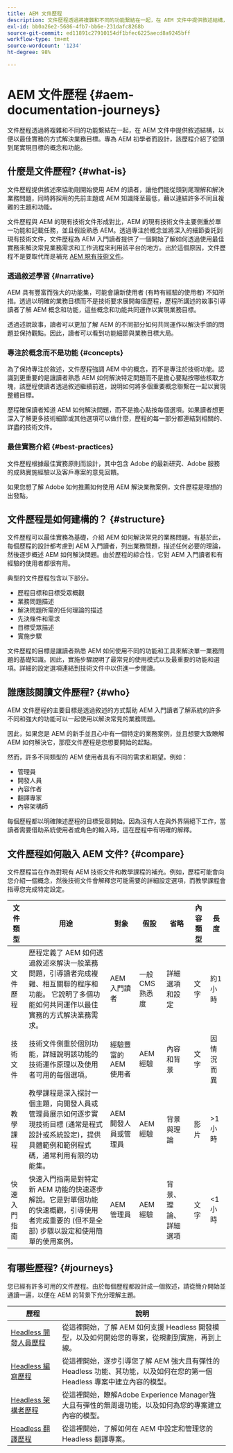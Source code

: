 ```yaml
---
title: AEM 文件歷程
description: 文件歷程透過將複雜和不同的功能繫結在一起，在 AEM 文件中提供敘述結構，以便以最佳實務的方式解決業務目標。專為 AEM 初學者而設計，該歷程介紹了從頭到尾實現目標的概念和功能。
exl-id: bb0a26e2-5686-4fb7-bb6e-231dafc8268b
source-git-commit: ed11891c27910154df1bfec6225aecd8a9245bff
workflow-type: tm+mt
source-wordcount: '1234'
ht-degree: 98%

---
```


# AEM 文件歷程 {#aem-documentation-journeys}

文件歷程透過將複雜和不同的功能繫結在一起，在 AEM 文件中提供敘述結構，以便以最佳實務的方式解決業務目標。專為 AEM 初學者而設計，該歷程介紹了從頭到尾實現目標的概念和功能。

## 什麼是文件歷程? {#what-is}

文件歷程提供敘述來協助剛開始使用 AEM 的讀者，讓他們能從頭到尾理解和解決業務問題，同時將採用的先前主題或 AEM 知識降至最低，藉以連結許多不同且複雜的主題和功能。

文件歷程與 AEM 的現有技術文件形成對比，AEM 的現有技術文件主要側重於單一功能和記載任務，並且假設熟悉 AEM。透過專注於概念並將深入的細節委託到現有技術文件，文件歷程為 AEM 入門讀者提供了一個開始了解如何透過使用最佳實務來解決常見業務需求和工作流程來利用該平台的地方。出於這個原因，文件歷程不是要取代而是補充 [AEM 現有技術文件](https://experienceleague.adobe.com/docs/experience-manager-65.html?lang=zh-Hant)。

### 透過敘述學習 {#narrative}

AEM 具有豐富而強大的功能集，可能會讓新使用者 (有時有經驗的使用者) 不知所措。透過以明確的業務目標而不是技術要求展開每個歷程，歷程所講述的故事引導讀者了解 AEM 概念和功能，這些概念和功能共同運作以實現業務目標。

透過述說故事，讀者可以更加了解 AEM 的不同部分如何共同運作以解決手頭的問題並保持觀點。因此，讀者可以看到功能細節與業務目標大局。

### 專注於概念而不是功能 {#concepts}

為了保持專注於敘述，文件歷程強調 AEM 中的概念，而不是專注於技術功能。認識到更重要的是讓讀者熟悉 AEM 如何解決特定問題而不是擔心要點按哪些核取方塊，該歷程使讀者透過敘述繼續前進，說明如何將多個重要概念聯繫在一起以實現整體目標。

歷程確保讀者知道 AEM 如何解決問題，而不是擔心點按每個選項。如果讀者想更深入了解更多技術細節或其他選項可以做什麼，歷程的每一部分都連結到相關的、詳盡的技術文件。

### 最佳實務介紹 {#best-practices}

文件歷程根據最佳實務原則而設計，其中包含 Adobe 的最新研究、Adobe 服務的成熟實施經驗以及客戶專案的意見回饋。

如果您想了解 Adobe 如何推薦如何使用 AEM 解決業務案例，文件歷程是理想的出發點。

## 文件歷程是如何建構的？ {#structure}

文件歷程可以最佳實務為基礎，介紹 AEM 如何解決常見的業務問題。有基於此，每個歷程的設計都考慮到 AEM 入門讀者，列出業務問題，描述任何必要的理論，然後逐步概述 AEM 如何解決問題。由於歷程的綜合性，它對 AEM 入門讀者和有經驗的使用者都很有用。

典型的文件歷程包含以下部分。

* 歷程目標和目標受眾概觀
* 業務問題描述
* 解決問題所需的任何理論的描述
* 先決條件和需求
* 目標受眾描述
* 實施步驟

文件歷程的目標是讓讀者熟悉 AEM 如何使用不同的功能和工具來解決單一業務問題的基礎知識。因此，實施步驟說明了最常見的使用模式以及最重要的功能和選項。詳細的設定選項連結到技術文件中以供進一步閱讀。

## 誰應該閱讀文件歷程? {#who}

AEM 文件歷程的主要目標是透過敘述的方式幫助 AEM 入門讀者了解系統的許多不同和強大的功能可以一起使用以解決常見的業務問題。

因此，如果您是 AEM 的新手並且心中有一個特定的業務案例，並且想要大致瞭解 AEM 如何解決它，那麼文件歷程是您想要開始的起點。

然而，許多不同類型的 AEM 使用者具有不同的需求和期望。例如：

* 管理員
* 開發人員
* 內容作者
* 翻譯專家
* 內容架構師

每個歷程都以明確陳述歷程的目標受眾開始。因為沒有人在與外界隔絕下工作，當讀者需要借助系統使用者或角色的輸入時，這在歷程中有明確的解釋。

## 文件歷程如何融入 AEM 文件? {#compare}

文件歷程旨在作為對現有 AEM 技術文件和教學課程的補充。例如，歷程可能會向您介紹一個概念，然後技術文件會解釋您可能需要的詳細設定選項，而教學課程會指導您完成特定設定。

| 文件類型 | 用途 | 對象 | 假設 | 省略 | 內容類型 | 長度 |
|---|---|---|---|---|---|---|
| 文件歷程 | 歷程定義了 AEM 如何透過敘述來解決一般業務問題，引導讀者完成複雜、相互關聯的程序和功能。 它說明了多個功能如何共同運作以最佳實務的方式解決業務需求。 | AEM 入門讀者 | 一般 CMS 熟悉度 | 詳細選項和設定 | 文字 | 約1 小時 |
| 技術文件 | 技術文件側重於個別功能，詳細說明該功能的技術運作原理以及使用者可用的每個選項。 | 經驗豐富的 AEM 使用者 | AEM 經驗 | 內容和背景 | 文字 | 因情況而異 |
| 教學課程 | 教學課程是深入探討一個主題，向開發人員或管理員展示如何逐步實現技術目標 (通常是程式設計或系統設定)，提供具體範例和範例程式碼，通常利用有限的功能集。 | AEM 開發人員或管理員 | AEM 經驗 | 背景與理論 | 影片 | >1 小時 |
| 快速入門指南 | 快速入門指南是對特定新 AEM 功能的快速逐步解說。它是對單個功能的快速概觀，引導使用者完成重要的 (但不是全部) 步驟以設定和使用簡單的使用案例。 | AEM 管理員 | AEM 經驗 | 背景、理論、詳細選項 | 文字 | &lt;1 小時 |

## 有哪些歷程? {#journeys}

您已經有許多可用的文件歷程。由於每個歷程都設計成一個敘述，請從簡介開始並通讀一遍，以便在 AEM 的背景下充分理解主題。

| 歷程 | 說明 |
|---|---|
| [Headless 開發人員歷程](/help/journey-headless/developer/overview.md) | 從這裡開始，了解 AEM 如何支援 Headless 開發模型，以及如何開始您的專案，從規劃到實施，再到上線。 |
| [Headless 編寫歷程](/help/journey-headless/author/overview.md) | 從這裡開始，逐步引導您了解 AEM 強大且有彈性的 Headless 功能、其功能，以及如何在您的第一個 Headless 專案中建立內容的模型。 |
| [Headless 架構者歷程](/help/journey-headless/architect/overview.md)  | 從這裡開始，瞭解Adobe Experience Manager強大且有彈性的無周邊功能，以及如何為您的專案建立內容的模型。 |
| [Headless 翻譯歷程](/help/journey-headless/translation/overview.md) | 從這裡開始，了解如何在 AEM 中設定和管理您的 Headless 翻譯專案。 |

<!--
|Journey|Description|
|---|---|
|[Headless Developer Journey](/help/journey-headless/developer/overview.md)|Start here to see how AEM supports headless development models and how to get your project started from planning, to implementation, to go-live.|
|[Headless Authoring Journey](/help/journey-headless/author/overview.md)|Start here for a guided journey through the powerful and flexible headless features of AEM, their capabilities, and how to model your content on your first headless project.|
|[Headless Architect Journey](/help/journey-headless/architect/overview.md)|Start here for an introduction to the powerful, and flexible, headless features of Adobe Experience Manager as a Cloud Service, and how to model content for your project.|
|[Headless Translation Journey](/help/journey-headless/translation/overview.md)|Start here to see how to set up and manage your headless translation projects in AEM.|
|[AEM Onboarding Journey](/help/journey-onboarding/home.md)|Start here to get up-and-running quickly with your new AEM as a Cloud Service environment!|
|[AEM Quick Site Creation Journey](/help/journey-sites/quick-site/overview.md)|Start here for a guided journey through the simple-to-use AEM Quick Site Creation tool to streamline the front-end development of your AEM Site and quickly customize your site with no AEM backend knowledge.|
|AEM Commerce Journey|Coming Soon!|
|AEMaaCS Migration Journey|Coming Soon!|

Check back for more content as new journeys become available.
-->
